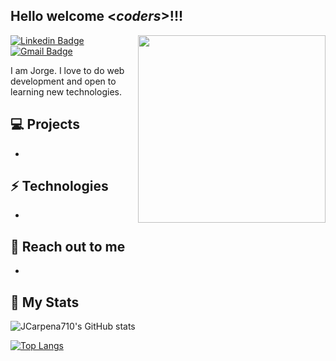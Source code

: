 <h2> Hello welcome <<i>coders</i>>!!!</h2>

<img align='right' src='https://media.discordapp.net/attachments/399448944889036801/644551801588154398/398757aeeeda71f41e82091fcf0496f3.gif' width='300"'>

[![Linkedin Badge](https://img.shields.io/badge/-Lindkeden-blue?style=flat-square&logo=Linkedin&logoColor=white&link=https://www.linkedin.com/)](https://www.linkedin.com/) 
[![Gmail Badge](https://img.shields.io/badge/-Gmail-Red?style=flat-square&logo=Gmail&logoColor=white&link=mailto:jorge.carpena@tecsup.edu.pe)](mailto:jorge.carpena@tecsup.edu.pe)

I am Jorge. I love to do web development and open to learning new technologies.

## 💻 Projects
* 
## ⚡ Technologies 
- 

## 👋 Reach out to me 
- 

## 👋 My Stats
<div>

![JCarpena710's GitHub stats](https://github-readme-stats.vercel.app/api?username=jcarpena710&bg_color=30,e96443,904e95&title_color=fff&text_color=fff)

[![Top Langs](https://github-readme-stats.vercel.app/api/top-langs/?username=jcarpena710&bg_color=30,e96443,904e95&title_color=fff&text_color=fff)](https://github.com/jcarpena710/github-readme-stats)
  
</div>
